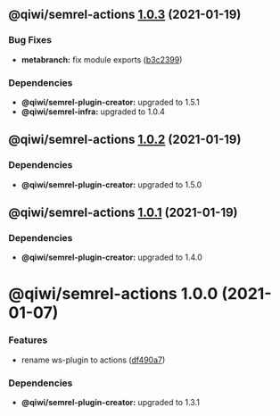 ## @qiwi/semrel-actions [1.0.3](https://github.com/qiwi/semantic-release-toolkit/compare/@qiwi/semrel-actions@1.0.2...@qiwi/semrel-actions@1.0.3) (2021-01-19)


### Bug Fixes

* **metabranch:** fix module exports ([b3c2399](https://github.com/qiwi/semantic-release-toolkit/commit/b3c239968b56be7fe8ea2d2639991108f0fb3f7c))





### Dependencies

* **@qiwi/semrel-plugin-creator:** upgraded to 1.5.1
* **@qiwi/semrel-infra:** upgraded to 1.0.4

## @qiwi/semrel-actions [1.0.2](https://github.com/qiwi/semantic-release-toolkit/compare/@qiwi/semrel-actions@1.0.1...@qiwi/semrel-actions@1.0.2) (2021-01-19)





### Dependencies

* **@qiwi/semrel-plugin-creator:** upgraded to 1.5.0

## @qiwi/semrel-actions [1.0.1](https://github.com/qiwi/semantic-release-toolkit/compare/@qiwi/semrel-actions@1.0.0...@qiwi/semrel-actions@1.0.1) (2021-01-19)





### Dependencies

* **@qiwi/semrel-plugin-creator:** upgraded to 1.4.0

# @qiwi/semrel-actions 1.0.0 (2021-01-07)


### Features

* rename ws-plugin to actions ([df490a7](https://github.com/qiwi/semantic-release-toolkit/commit/df490a785bce9d725dba60cd55e778e4398b66aa))





### Dependencies

* **@qiwi/semrel-plugin-creator:** upgraded to 1.3.1
